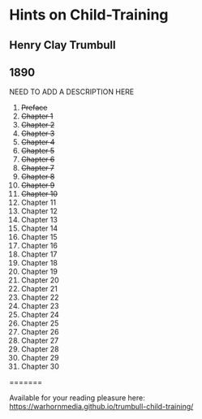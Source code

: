 # Hints on Child-Training

## Henry Clay Trumbull

## 1890

NEED TO ADD A DESCRIPTION HERE

1. ~~Preface~~
2. ~~Chapter 1~~
3. ~~Chapter 2~~
4. ~~Chapter 3~~
5. ~~Chapter 4~~
5. ~~Chapter 5~~
5. ~~Chapter 6~~
5. ~~Chapter 7~~
5. ~~Chapter 8~~
5. ~~Chapter 9~~
5. ~~Chapter 10~~
5. Chapter 11
5. Chapter 12
5. Chapter 13
5. Chapter 14
5. Chapter 15
5. Chapter 16
5. Chapter 17
5. Chapter 18
5. Chapter 19
5. Chapter 20
5. Chapter 21
5. Chapter 22
5. Chapter 23
5. Chapter 24
5. Chapter 25
5. Chapter 26
5. Chapter 27
5. Chapter 28
5. Chapter 29
5. Chapter 30

=======

Available for your reading pleasure here: https://warhornmedia.github.io/trumbull-child-training/